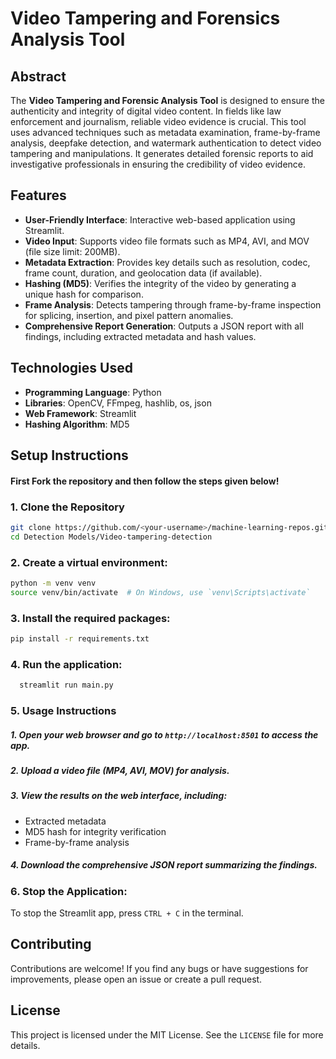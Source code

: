 # Video Tampering and Forensics Analysis Tool

## Abstract

The **Video Tampering and Forensic Analysis Tool** is designed to ensure the authenticity and integrity of digital video content. In fields like law enforcement and journalism, reliable video evidence is crucial. This tool uses advanced techniques such as metadata examination, frame-by-frame analysis, deepfake detection, and watermark authentication to detect video tampering and manipulations. It generates detailed forensic reports to aid investigative professionals in ensuring the credibility of video evidence.

## Features

- **User-Friendly Interface**: Interactive web-based application using Streamlit.
- **Video Input**: Supports video file formats such as MP4, AVI, and MOV (file size limit: 200MB).
- **Metadata Extraction**: Provides key details such as resolution, codec, frame count, duration, and geolocation data (if available).
- **Hashing (MD5)**: Verifies the integrity of the video by generating a unique hash for comparison.
- **Frame Analysis**: Detects tampering through frame-by-frame inspection for splicing, insertion, and pixel pattern anomalies.
- **Comprehensive Report Generation**: Outputs a JSON report with all findings, including extracted metadata and hash values.

## Technologies Used

- **Programming Language**: Python
- **Libraries**: OpenCV, FFmpeg, hashlib, os, json
- **Web Framework**: Streamlit
- **Hashing Algorithm**: MD5

## Setup Instructions

#### First Fork the repository and then follow the steps given below!

### 1. Clone the Repository

```sh
git clone https://github.com/<your-username>/machine-learning-repos.git
cd Detection Models/Video-tampering-detection
```
### 2. Create a virtual environment:
   ```sh
   python -m venv venv
   source venv/bin/activate  # On Windows, use `venv\Scripts\activate`
   ```

### 3. Install the required packages:
   ```sh
   pip install -r requirements.txt
   ```

### 4. Run the application:
  ```sh
    streamlit run main.py
  ```
### 5. Usage Instructions

  ##### 1. Open your web browser and go to `http://localhost:8501` to access the app.
  
  ##### 2. Upload a video file (MP4, AVI, MOV) for analysis.

  ##### 3. View the results on the web interface, including:
  - Extracted metadata
  - MD5 hash for integrity verification
  - Frame-by-frame analysis

  ##### 4. Download the comprehensive JSON report summarizing the findings.

### 6. Stop the Application:
  To stop the Streamlit app, press `CTRL + C` in the terminal.


## Contributing
Contributions are welcome! If you find any bugs or have suggestions for improvements, please open an issue or create a pull request.

## License
This project is licensed under the MIT License. See the `LICENSE` file for more details.
